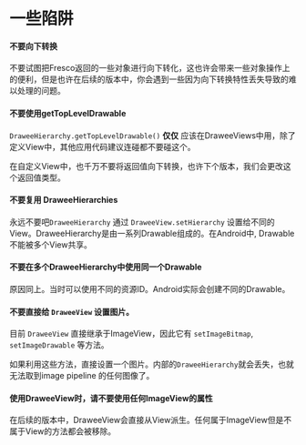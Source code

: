 # 一些陷阱


#### 不要向下转换

不要试图把Fresco返回的一些对象进行向下转化，这也许会带来一些对象操作上的便利，但是也许在后续的版本中，你会遇到一些因为向下转换特性丢失导致的难以处理的问题。

#### 不要使用getTopLevelDrawable

`DraweeHierarchy.getTopLevelDrawable()` **仅仅** 应该在DraweeViews中用，除了定义View中，其他应用代码建议连碰都不要碰这个。

在自定义View中，也千万不要将返回值向下转换，也许下个版本，我们会更改这个返回值类型。

#### 不要复用 DraweeHierarchies

永远不要吧`DraweeHierarchy` 通过 ```DraweeView.setHierarchy``` 设置给不同的View。DraweeHierarchy是由一系列Drawable组成的。在Android中, Drawable不能被多个View共享。

#### 不要在多个DraweeHierarchy中使用同一个Drawable

原因同上。当时可以使用不同的资源ID。Android实际会创建不同的Drawable。

#### 不要直接给 `DraweeView` 设置图片。

目前 ```DraweeView``` 直接继承于ImageView，因此它有 `setImageBitmap`,
`setImageDrawable`  等方法。

如果利用这些方法，直接设置一个图片。内部的```DraweeHierarchy```就会丢失，也就无法取到image
pipeline 的任何图像了。

#### 使用DraweeView时，请不要使用任何ImageView的属性

在后续的版本中，DraweeView会直接从View派生。任何属于ImageView但是不属于View的方法都会被移除。

